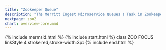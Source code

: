 ```yaml
---
title: "Zookeeper Queue"
description: "The Merritt Ingest Microservice Queues a Task in Zookeeper to process the new deposit"
nextpage: zoo2
chart: overview-core.mmd
---
```

{% include mermaid.html %}
{% include start.html %}
  class ZOO FOCUS
  linkStyle 4 stroke:red,stroke-width:3px
{% include end.html %}
